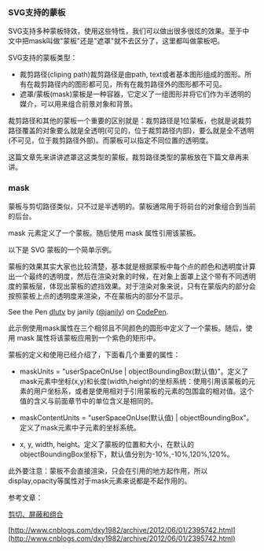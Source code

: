 ### SVG支持的蒙板

SVG支持多种蒙板特效，使用这些特性，我们可以做出很多很炫的效果。至于中文中把mask叫做"蒙板"还是"遮罩"就不去区分了，这里都叫做蒙板吧。

SVG支持的蒙板类型：

* 裁剪路径(cliping path)裁剪路径是由path, text或者基本图形组成的图形。所有在裁剪路径内的图形都可见，所有在裁剪路径外的图形都不可见。
* 遮罩/蒙板(mask)蒙板是一种容器，它定义了一组图形并将它们作为半透明的媒介，可以用来组合前景对象和背景。

裁剪路径和其他的蒙板一个重要的区别就是：裁剪路径是1位蒙板，也就是说裁剪路径覆盖的对象要么就是全透明(可见的，位于裁剪路径内部)，要么就是全不透明(不可见，位于裁剪路径外部)。而蒙板可以指定不同位置的透明度。

这篇文章先来讲讲遮罩这这类型的蒙板，裁剪路径类型的蒙板放在下篇文章再来讲。

### mask

蒙板与剪切路径类似，只不过是半透明的。蒙板通常用于将前台的对象组合到当前的后台。

mask 元素定义了一个蒙板。随后使用 mask 属性引用该蒙板。

以下是 SVG 蒙板的一个简单示例。

蒙板的效果其实大家也比较清楚，基本就是根据蒙板中每个点的颜色和透明度计算出一个最终的透明度，然后在渲染对象的时候，在对象上面罩上这个带有不同透明度的蒙板层，体现出蒙板的遮挡效果。对于渲染对象来说，只有在蒙版内的部分会按照蒙板上点的透明度来渲染，不在蒙板内的部分不显示。

<p data-height="268" data-theme-id="0" data-slug-hash="dlutv" data-default-tab="result" class='codepen'>See the Pen <a href='http://codepen.io/janily/pen/dlutv/'>dlutv</a> by janily (<a href='http://codepen.io/janily'>@janily</a>) on <a href='http://codepen.io'>CodePen</a>.</p>
<script async src="//codepen.io/assets/embed/ei.js"></script>

此示例使用mask属性在三个相邻且不同颜色的圆形中定义了一个蒙板。随后，使用 mask 属性将该蒙板应用到一个紫色的矩形中。

蒙板的定义和使用已经介绍了，下面看几个重要的属性：

* maskUnits = "userSpaceOnUse | objectBoundingBox(默认值)"。定义了mask元素中坐标(x,y)和长度(width,height)的坐标系统：使用引用该蒙板的元素的用户坐标系，或者是使用相对于引用蒙板的元素的包围盒的相对值。这个值的含义与前面章节中的单位含义是相同的。

* maskContentUnits = "userSpaceOnUse(默认值) | objectBoundingBox"。定义了mask元素中子元素的坐标系统。

* x, y, width, height。定义了蒙板的位置和大小，在默认的objectBoundingBox坐标下，默认值分别为-10%,-10%,120%,120%。

此外要注意：蒙板不会直接渲染，只会在引用的地方起作用，所以display,opacity等属性对于mask元素来说都是不起作用的。

参考文章：

[剪切、屏蔽和组合](http://msdn.microsoft.com/zh-cn/library/ie/bg124134(v=vs.85).aspx)

[http://www.cnblogs.com/dxy1982/archive/2012/06/01/2395742.html](http://www.cnblogs.com/dxy1982/archive/2012/06/01/2395742.html)